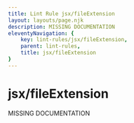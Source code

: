 ```yaml
---
title: Lint Rule jsx/fileExtension
layout: layouts/page.njk
description: MISSING DOCUMENTATION
eleventyNavigation: {
	key: lint-rules/jsx/fileExtension,
	parent: lint-rules,
	title: jsx/fileExtension
}
---
```


# jsx/fileExtension

MISSING DOCUMENTATION
